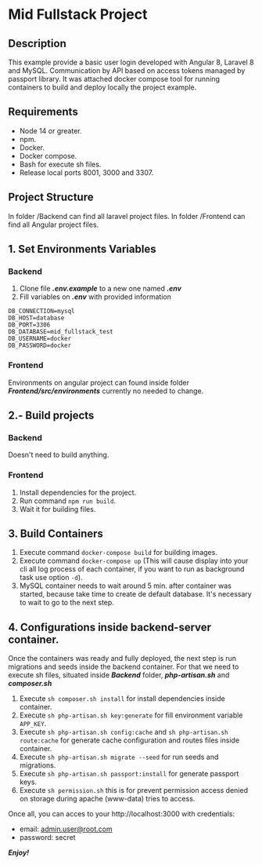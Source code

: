 # Mid Fullstack Project
## Description
This example provide a basic user login developed with Angular 8, Laravel 8 and MySQL. 
Communication by API based on access tokens managed by passport library. 
It was attached docker compose tool for running containers to build and deploy locally the project example.

## Requirements
- Node 14 or greater.
- npm.
- Docker.
- Docker compose.
- Bash for execute sh files.
- Release local ports 8001, 3000 and 3307.

## Project Structure
In folder /Backend can find all laravel project files.
In folder /Frontend can find all Angular project files.


## 1. Set Environments Variables
### Backend
1. Clone file ***.env.example*** to a new one named ***.env***
2. Fill variables on ***.env*** with provided information
```
DB_CONNECTION=mysql
DB_HOST=database
DB_PORT=3306
DB_DATABASE=mid_fullstack_test
DB_USERNAME=docker
DB_PASSWORD=docker
```

### Frontend
Environments on angular project can found inside folder ***Frontend/src/environments***
currently no needed to change.

## 2.- Build projects
### Backend
Doesn't need to build anything.

### Frontend
1. Install dependencies for the project.
2. Run command `npm run build`.
3. Wait it for building files.

## 3. Build Containers

1. Execute command `docker-compose build` for building images.
2. Execute command `docker-compose up` (This will cause display into your cli all log process of each container, if you want to run as background task use option `-d`).
3. MySQL container needs to wait around 5 min. after container was started, because take time to create de default database. It's necessary to wait to go to the next step.

## 4. Configurations inside backend-server container.

Once the containers was ready and fully deployed, the next step is run migrations and seeds inside the backend container.
For that we need to execute sh files, situated inside ***Backend*** folder, ***php-artisan.sh*** and ***composer.sh***

1. Execute `sh composer.sh install` for install dependencies inside container.
2. Execute `sh php-artisan.sh key:generate`
   for fill environment variable `APP_KEY`.
3. Execute `sh php-artisan.sh config:cache` and `sh php-artisan.sh route:cache` for generate cache configuration and routes files inside container.
4. Execute `sh php-artisan.sh migrate --seed` for run seeds and migrations.
5. Execute `sh php-artisan.sh passport:install` for generate passport keys.
6. Execute `sh permission.sh` this is for prevent permission access denied on storage during apache (www-data) tries to access.

Once all, you can acces to your http://localhost:3000 with credentials:
- email: admin.user@root.com
- password: secret

***Enjoy!***
